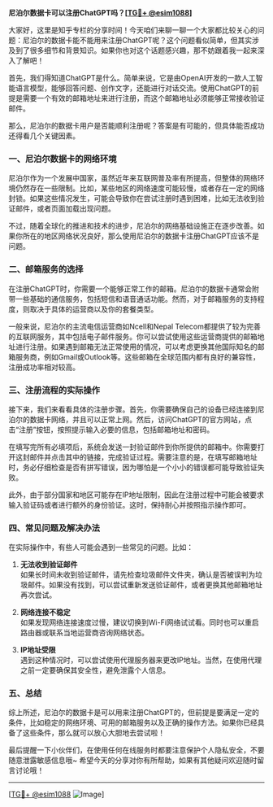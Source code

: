 **尼泊尔数据卡可以注册ChatGPT吗？[[TG💪+ @esim1088](https://t.me/s/esim1088)]**

大家好，这里是知乎专栏的分享时间！今天咱们来聊一聊一个大家都比较关心的问题：尼泊尔的数据卡能不能用来注册ChatGPT呢？这个问题看似简单，但其实涉及到了很多细节和背景知识。如果你也对这个话题感兴趣，那不妨跟着我一起来深入了解吧！

首先，我们得知道ChatGPT是什么。简单来说，它是由OpenAI开发的一款人工智能语言模型，能够回答问题、创作文字，还能进行对话交流。使用ChatGPT的前提是需要一个有效的邮箱地址来进行注册，而这个邮箱地址必须能够正常接收验证邮件。

那么，尼泊尔的数据卡用户是否能顺利注册呢？答案是有可能的，但具体能否成功还得看几个关键因素。

### 一、尼泊尔数据卡的网络环境

尼泊尔作为一个发展中国家，虽然近年来互联网普及率有所提高，但整体的网络环境仍然存在一些限制。比如，某些地区的网络速度可能较慢，或者存在一定的网络封锁。如果这些情况发生，可能会导致你在尝试注册时遇到困难，比如无法收到验证邮件，或者页面加载出现问题。

不过，随着全球化的推进和技术的进步，尼泊尔的网络基础设施正在逐步改善。如果你所在的地区网络状况良好，那么使用尼泊尔的数据卡注册ChatGPT应该不是问题。

### 二、邮箱服务的选择

在注册ChatGPT时，你需要一个能够正常工作的邮箱。尼泊尔的数据卡通常会附带一些基础的通信服务，包括短信和语音通话功能。然而，对于邮箱服务的支持程度，则取决于具体的运营商以及你的套餐类型。

一般来说，尼泊尔的主流电信运营商如Ncell和Nepal Telecom都提供了较为完善的互联网服务，其中包括电子邮件服务。你可以尝试使用这些运营商提供的邮箱地址进行注册。如果遇到邮箱无法正常使用的情况，可以考虑更换其他国际知名的邮箱服务商，例如Gmail或Outlook等。这些邮箱在全球范围内都有良好的兼容性，注册成功率相对较高。

### 三、注册流程的实际操作

接下来，我们来看看具体的注册步骤。首先，你需要确保自己的设备已经连接到尼泊尔的数据卡网络，并且可以正常上网。然后，访问ChatGPT的官方网站，点击“注册”按钮，按照提示输入必要的信息，包括邮箱地址和密码。

在填写完所有必填项后，系统会发送一封验证邮件到你所提供的邮箱中。你需要打开这封邮件并点击其中的链接，完成验证过程。需要注意的是，在填写邮箱地址时，务必仔细检查是否有拼写错误，因为哪怕是一个小小的错误都可能导致验证失败。

此外，由于部分国家和地区可能存在IP地址限制，因此在注册过程中可能会被要求输入验证码或者进行额外的身份验证。这时，保持耐心并按照指示操作即可。

### 四、常见问题及解决办法

在实际操作中，有些人可能会遇到一些常见的问题。比如：

1. **无法收到验证邮件**  
   如果长时间未收到验证邮件，请先检查垃圾邮件文件夹，确认是否被误判为垃圾邮件。如果没有找到，可以尝试重新发送验证邮件，或者更换其他邮箱地址再次尝试。

2. **网络连接不稳定**  
   如果发现网络连接速度过慢，建议切换到Wi-Fi网络试试看。同时也可以重启路由器或联系当地运营商咨询网络状态。

3. **IP地址受限**  
   遇到这种情况时，可以尝试使用代理服务器来更改IP地址。当然，在使用代理之前一定要确保其安全性，避免泄露个人信息。

### 五、总结

综上所述，尼泊尔的数据卡是可以用来注册ChatGPT的，但前提是要满足一定的条件，比如稳定的网络环境、可用的邮箱服务以及正确的操作方法。如果你已经具备了这些条件，那么就可以放心大胆地去尝试啦！

最后提醒一下小伙伴们，在使用任何在线服务时都要注意保护个人隐私安全，不要随意泄露敏感信息哦~ 希望今天的分享对你有所帮助，如果有其他疑问欢迎随时留言讨论哦！

---

[[TG💪+ @esim1088](https://t.me/s/esim1088) ![Image](https://i.postimg.cc/4NQfJmqS/Snipaste-2025-05-13-00-14-12.png)]